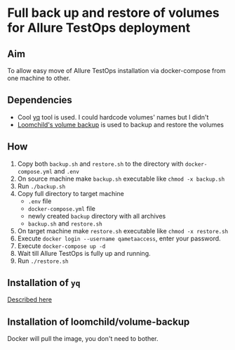 # Full back up and restore of volumes for Allure TestOps deployment

## Aim

To allow easy move of Allure TestOps installation via docker-compose from one machine to other.

## Dependencies

- Cool [yq](https://github.com/mikefarah/yq) tool is used. I could hardcode volumes' names but I didn't
- [Loomchild's volume backup](https://github.com/loomchild/volume-backup) is used to backup and restore the volumes

## How

1. Copy both `backup.sh` and `restore.sh` to the directory with `docker-compose.yml` and `.env`
2. On source machine make `backup.sh` executable like `chmod -x backup.sh`
3. Run `./backup.sh`
4. Copy full directory to target machine
   - `.env` file
   - `docker-compose.yml` file
   - newly created `backup` directory with all archives
   - `backup.sh` and `restore.sh`
5. On target machine  make `restore.sh` executable like `chmod -x restore.sh`
6. Execute `docker login --username qametaaccess`, enter your password.
7. Execute `docker-compose up -d`
8. Wait till Allure TestOps is fully up and running.
9. Run `./restore.sh`

## Installation of `yq`

[Described here](https://github.com/mikefarah/yq#install)

## Installation of loomchild/volume-backup

Docker will pull the image, you don't need to bother.